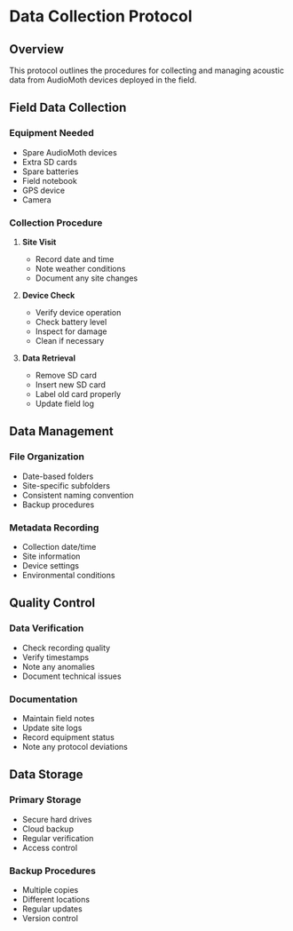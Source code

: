 # Data Collection Protocol

## Overview

This protocol outlines the procedures for collecting and managing acoustic data from AudioMoth devices deployed in the field.

## Field Data Collection

### Equipment Needed

- Spare AudioMoth devices
- Extra SD cards
- Spare batteries
- Field notebook
- GPS device
- Camera

### Collection Procedure

1. **Site Visit**

   - Record date and time
   - Note weather conditions
   - Document any site changes

2. **Device Check**

   - Verify device operation
   - Check battery level
   - Inspect for damage
   - Clean if necessary

3. **Data Retrieval**
   - Remove SD card
   - Insert new SD card
   - Label old card properly
   - Update field log

## Data Management

### File Organization

- Date-based folders
- Site-specific subfolders
- Consistent naming convention
- Backup procedures

### Metadata Recording

- Collection date/time
- Site information
- Device settings
- Environmental conditions

## Quality Control

### Data Verification

- Check recording quality
- Verify timestamps
- Note any anomalies
- Document technical issues

### Documentation

- Maintain field notes
- Update site logs
- Record equipment status
- Note any protocol deviations

## Data Storage

### Primary Storage

- Secure hard drives
- Cloud backup
- Regular verification
- Access control

### Backup Procedures

- Multiple copies
- Different locations
- Regular updates
- Version control
